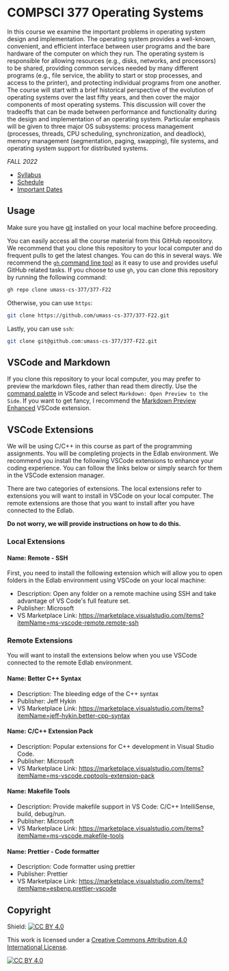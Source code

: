 # COMPSCI 377 Operating Systems

In this course we examine the important problems in operating system design and implementation. The operating system provides a well-known, convenient, and efficient interface between user programs and the bare hardware of the computer on which they run. The operating system is responsible for allowing resources (e.g., disks, networks, and processors) to be shared, providing common services needed by many different programs (e.g., file service, the ability to start or stop processes, and access to the printer), and protecting individual programs from one another. The course will start with a brief historical perspective of the evolution of operating systems over the last fifty years, and then cover the major components of most operating systems. This discussion will cover the tradeoffs that can be made between performance and functionality during the design and implementation of an operating system. Particular emphasis will be given to three major OS subsystems: process management (processes, threads, CPU scheduling, synchronization, and deadlock), memory management (segmentation, paging, swapping), file systems, and operating system support for distributed systems.

*FALL 2022*

- [Syllabus](syllabus/syllabus.md)
- [Schedule](syllabus/schedule.md)
- [Important Dates](syllabus/dates.md)

## Usage

Make sure you have [git](https://git-scm.com/downloads) installed on your local machine before proceeding.

You can easily access all the course material from this GitHub repository. We recommend that you clone this repository to your local computer and do frequent pulls to get the latest changes. You can do this in several ways. We recommend the [`gh` command line tool](https://github.com/cli/cli) as it easy to use and provides useful GitHub related tasks. If you choose to use `gh`, you can clone this repository by running the following command:

```bash
gh repo clone umass-cs-377/377-F22
```

Otherwise, you can use `https`:

```bash
git clone https://github.com/umass-cs-377/377-F22.git
```

Lastly, you can use `ssh`:

```bash
git clone git@github.com:umass-cs-377/377-F22.git
```

## VSCode and Markdown

If you clone this repository to your local computer, you may prefer to preview the markdown files, rather than read them directly. Use the [command palette](https://code.visualstudio.com/docs/getstarted/userinterface#_command-palette) in VScode and select `Markdown: Open Preview to the Side`. If you want to get fancy, I recommend the [Markdown Preview Enhanced](https://marketplace.visualstudio.com/items?itemName=shd101wyy.markdown-preview-enhanced) VSCode extension.

## VSCode Extensions

We will be using C/C++ in this course as part of the programming assignments. You will be completing projects in the Edlab environment. We recommend you install the following VSCode extensions to enhance your coding experience. You can follow the links below or simply search for them in the VSCode extension manager.

There are two categories of extensions. The local extensions refer to extensions you will want to install in VSCode on your local computer. The remote extensions are those that you want to install after you have connected to the Edlab.

**Do not worry, we will provide instructions on how to do this.**

### Local Extensions

#### Name: Remote - SSH

First, you need to install the following extension which will allow you to open folders in the Edlab environment using VSCode on your local machine:

- Description: Open any folder on a remote machine using SSH and take advantage of VS Code's full feature set.
- Publisher: Microsoft
- VS Marketplace Link: https://marketplace.visualstudio.com/items?itemName=ms-vscode-remote.remote-ssh

### Remote Extensions

You will want to install the extensions below when you use VSCode connected to the remote Edlab environment.

#### Name: Better C++ Syntax

- Description: The bleeding edge of the C++ syntax
- Publisher: Jeff Hykin
- VS Marketplace Link: https://marketplace.visualstudio.com/items?itemName=jeff-hykin.better-cpp-syntax

#### Name: C/C++ Extension Pack

- Description: Popular extensions for C++ development in Visual Studio Code.
- Publisher: Microsoft
- VS Marketplace Link: https://marketplace.visualstudio.com/items?itemName=ms-vscode.cpptools-extension-pack

#### Name: Makefile Tools

- Description: Provide makefile support in VS Code: C/C++ IntelliSense, build, debug/run.
- Publisher: Microsoft
- VS Marketplace Link: https://marketplace.visualstudio.com/items?itemName=ms-vscode.makefile-tools

#### Name: Prettier - Code formatter

- Description: Code formatter using prettier
- Publisher: Prettier
- VS Marketplace Link: https://marketplace.visualstudio.com/items?itemName=esbenp.prettier-vscode

## Copyright

Shield: [![CC BY 4.0][cc-by-shield]][cc-by]

This work is licensed under a
[Creative Commons Attribution 4.0 International License][cc-by].

[![CC BY 4.0][cc-by-image]][cc-by]

[cc-by]: http://creativecommons.org/licenses/by/4.0/
[cc-by-image]: https://i.creativecommons.org/l/by/4.0/88x31.png
[cc-by-shield]: https://img.shields.io/badge/License-CC%20BY%204.0-lightgrey.svg